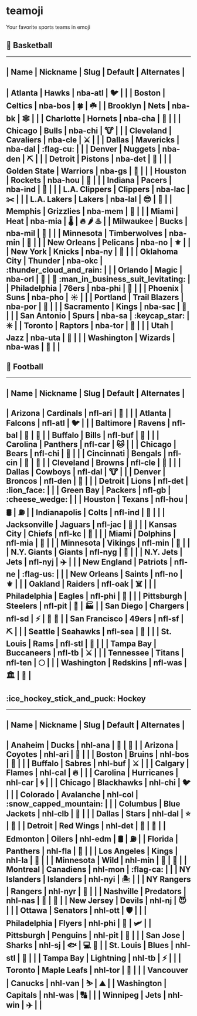 # teamoji
Your favorite sports teams in emoji

## :basketball: Basketball
-------------------------------------------------------------------------------------------------------------------
| Name          | Nickname      | Slug    | Default                  | Alternates                                 |
-------------------------------------------------------------------------------------------------------------------
| Atlanta       | Hawks         | nba-atl | :bird:                   |                                            |
| Boston        | Celtics       | nba-bos | :four_leaf_clover:       | :shamrock:                                 |
| Brooklyn      | Nets          | nba-bk  | :spider_web:             |                                            |
| Charlotte     | Hornets       | nba-cha | :bee:                    |                                            |
| Chicago       | Bulls         | nba-chi | :cow:                    |                                            |
| Cleveland     | Cavaliers     | nba-cle | :crossed_swords:         |                                            |
| Dallas        | Mavericks     | nba-dal | :flag-cu:                |                                            |
| Denver        | Nuggets       | nba-den | :pick:                   |                                            |
| Detroit       | Pistons       | nba-det | :blue_car:               |                                            |
| Golden State  | Warriors      | nba-gs  | :bridge_at_night:        |                                            |
| Houston       | Rockets       | nba-hou | :rocket:                 |                                            |
| Indiana       | Pacers        | nba-ind | :footprints:             |                                            |
| L.A. Clippers | Clippers      | nba-lac | :scissors:               |                                            |
| L.A. Lakers   | Lakers        | nba-lal | :sunglasses:             | :movie_camera:                             |
| Memphis       | Grizzlies     | nba-mem | :bear:                   |                                            |
| Miami         | Heat          | nba-mia | :thermometer:            | :fire: :hot_pepper: :hotsprings:           |
| Milwaukee     | Bucks         | nba-mil | :beer:                   |                                            |
| Minnesota     | Timberwolves  | nba-min | :wolf:                   |                                            |
| New Orleans   | Pelicans      | nba-no  | :fleur_de_lis:           |                                            |
| New York      | Knicks        | nba-ny  | :statue_of_liberty:      |                                            |
| Oklahoma City | Thunder       | nba-okc | :thunder_cloud_and_rain: |                                            |
| Orlando       | Magic         | nba-orl | :tophat:                 | :rabbit: :man_in_business_suit_levitating: |
| Philadelphia  | 76ers         | nba-phi | :bell:                   |                                            |
| Phoenix       | Suns          | nba-pho | :sunny:                  |                                            |
| Portland      | Trail Blazers | nba-por | :mountain_bicyclist:     |                                            |
| Sacramento    | Kings         | nba-sac | :crown:                  |                                            |
| San Antonio   | Spurs         | nba-sa  | :keycap_star:            | :eight_spoked_asterisk:                    |
| Toronto       | Raptors       | nba-tor | :dragon:                 |                                            |
| Utah          | Jazz          | nba-uta | :saxophone:              |                                            |
| Washington    | Wizards       | nba-was | :crystal_ball:           |                                            |
-------------------------------------------------------------------------------------------------------------------

## :football: Football
---------------------------------------------------------------------------------------------
| Name          | Nickname   | Slug    | Default                | Alternates                |
---------------------------------------------------------------------------------------------
| Arizona       | Cardinals  | nfl-ari | :cactus:               |                           |
| Atlanta       | Falcons    | nfl-atl | :bird:                 |                           |
| Baltimore     | Ravens     | nfl-bal | :electric_plug:        | :gun:                     |
| Buffalo       | Bills      | nfl-buf | :water_buffalo:        |                           |
| Carolina      | Panthers   | nfl-car | :cat:                  |                           |
| Chicago       | Bears      | nfl-chi | :bear:                 |                           |
| Cincinnati    | Bengals    | nfl-cin | :tiger:                | :tiger2:                  |
| Cleveland     | Browns     | nfl-cle | :poop:                 |                           |
| Dallas        | Cowboys    | nfl-dal | :cow:                  |                           |
| Denver        | Broncos    | nfl-den | :horse_racing:         |                           |
| Detroit       | Lions      | nfl-det | :lion_face:            |                           |
| Green Bay     | Packers    | nfl-gb  | :cheese_wedge:         |                           |
| Houston       | Texans     | nfl-hou | :oil_drum:             | :fuelpump:                |
| Indianapolis  | Colts      | nfl-ind | :horse:                |                           |
| Jacksonville  | Jaguars    | nfl-jac | :tiger2:               |                           |
| Kansas City   | Chiefs     | nfl-kc  | :bow_and_arrow:        |                           |
| Miami         | Dolphins   | nfl-mia | :dolphin:              |                           |
| Minnesota     | Vikings    | nfl-min | :rowboat:              |                           |
| N.Y. Giants   | Giants     | nfl-nyg | :mushroom:             |                           |
| N.Y. Jets     | Jets       | nfl-nyj | :airplane:             |                           |
| New England   | Patriots   | nfl-ne  | :flag-us:              |                           |
| New Orleans   | Saints     | nfl-no  | :fleur_de_lis:         |                           |
| Oakland       | Raiders    | nfl-oak | :skull_and_crossbones: |                           |
| Philadelphia  | Eagles     | nfl-phi | :bell:                 |                           |
| Pittsburgh    | Steelers   | nfl-pit | :construction_worker:  | :factory:                 |
| San Diego     | Chargers   | nfl-sd  | :zap:                  | :battery: :electric_plug: |
| San Francisco | 49ers      | nfl-sf  | :pick:                 |                           |
| Seattle       | Seahawks   | nfl-sea | :ocean:                |                           |
| St. Louis     | Rams       | nfl-stl | :ram:                  |                           |
| Tampa Bay     | Buccaneers | nfl-tb  | :crossed_swords:       |                           |
| Tennessee     | Titans     | nfl-ten | :full_moon:            |                           |
| Washington    | Redskins   | nfl-was | :classical_building:   | :cherry_blossom:          |
---------------------------------------------------------------------------------------------

## :ice_hockey_stick_and_puck: Hockey
---------------------------------------------------------------------------------------
| Name         | Nickname     | Slug    | Default                | Alternates         |
---------------------------------------------------------------------------------------
| Anaheim      | Ducks        | nhl-ana | :baby_chick:           | :hatched_chick:    |
| Arizona      | Coyotes      | nhl-ari | :wolf:                 |                    |
| Boston       | Bruins       | nhl-bos | :bear:                 |                    |
| Buffalo      | Sabres       | nhl-buf | :crossed_swords:       |                    |
| Calgary      | Flames       | nhl-cal | :fire:                 |                    |
| Carolina     | Hurricanes   | nhl-car | :cyclone:              |                    |
| Chicago      | Blackhawks   | nhl-chi | :bird:                 |                    |
| Colorado     | Avalanche    | nhl-col | :snow_capped_mountain: |                    |
| Columbus     | Blue Jackets | nhl-clb | :bee:                  |                    |
| Dallas       | Stars        | nhl-dal | :star:                 | :stars:            |
| Detroit      | Red Wings    | nhl-det | :octopus:              | :red_car:          |
| Edmonton     | Oilers       | nhl-edm | :oil_drum:             | :fuelpump:         |
| Florida      | Panthers     | nhl-fla | :sunrise:              |                    |
| Los Angeles  | Kings        | nhl-la  | :crown:                |                    |
| Minnesota    | Wild         | nhl-min | :evergreen_tree:       | :wolf:             |
| Montreal     | Canadiens    | nhl-mon | :flag-ca:              |                    |
| NY Islanders | Islanders    | nhl-nyi | :desert_island:        |                    |
| NY Rangers   | Rangers      | nhl-nyr | :statue_of_liberty:    |                    |
| Nashville    | Predators    | nhl-nas | :leopard:              | :guitar:           |
| New Jersey   | Devils       | nhl-nj  | :smiling_imp:          |                    |
| Ottawa       | Senators     | nhl-ott | :shield:               |                    |
| Philadelphia | Flyers       | nhl-phi | :orange_book:          | :small_airplane:   |
| Pittsburgh   | Penguins     | nhl-pit | :penguin:              |                    |
| San Jose     | Sharks       | nhl-sj  | :fish:                 | :computer: :shark: |
| St. Louis    | Blues        | nhl-stl | :saxophone:            |                    |
| Tampa Bay    | Lightning    | nhl-tb  | :zap:                  |                    |
| Toronto      | Maple Leafs  | nhl-tor | :maple_leaf:           |                    |
| Vancouver    | Canucks      | nhl-van | :skier:                | :mountain:         |
| Washington   | Capitals     | nhl-was | :capital_abcd:         |                    |
| Winnipeg     | Jets         | nhl-win | :airplane:             |                    |
---------------------------------------------------------------------------------------
